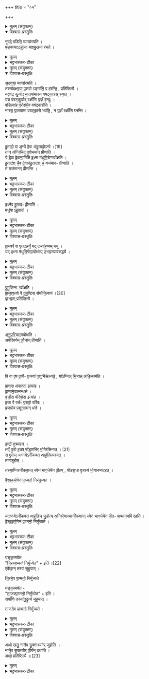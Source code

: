 +++
title = "०५"

+++

<details><summary>मूलम् (संयुक्तम्)</summary>

नृ॒षदे॒ वडिति॒ व्याघा॑रयति प॒ङ्क्त्याहु॑त्या यज्ञमु॒खमा र॑भते
</details>

<details open><summary>विश्वास-प्रस्तुतिः</summary>

नृ॒षदे॒ वडिति॒ व्याघा॑रयति ।  
प॒ङ्क्त्याऽऽहु॑त्या यज्ञमु॒खमा र॑भते ।  
</details>

<details><summary>मूलम्</summary>

नृ॒षदे॒ वडिति॒ व्याघा॑रयति ।  
प॒ङ्क्त्याऽऽहु॑त्या यज्ञमु॒खमा र॑भते ।  
</details>

<details><summary>भट्टभास्कर-टीका</summary>

1नृषदे वडित्यादि ॥ स्वयमातृण्णां चितिमेव व्याघारयति । उत्तरं व्याधारणम् । पङ्क्त्येति । पदपङ्क्त्या । यथोक्तं 'पञ्चभिः' पञ्चकैः पदपङ्क्तिः' इति । अक्षरपङ्क्तिरिति केचित्, एकस्य चतुष्कत्वात् । आहुत्येति । आहुत्यैव यज्ञमुखमुपक्रममारभते ॥
</details>

<details><summary>मूलम् (संयुक्तम्)</summary>

ऽक्ष्ण॒या व्याघा॑रयति॒ तस्मा॑दक्ष्ण॒या प॒शवोऽङ्गा॑नि॒ प्र ह॑रन्ति॒ प्रति॑ष्ठित्यै॒ यद्व॑षट्कु॒र्याद्या॒तया॑मास्य वषट्का॒रस्स्या॒द्यन्न व॑षट्कु॒र्याद्रक्षाँ॑सि य॒ज्ञँ ह॑न्यु॒र्वडित्या॑ह प॒रोक्ष॑मे॒व वष॑ट्करोति॒ नास्य॑ या॒तया॑मा वषट्का॒रो भव॑ति॒ न य॒ज्ञँ रक्षाँ॑सि घ्नन्ति
</details>

<details open><summary>विश्वास-प्रस्तुतिः</summary>

अ॒क्ष्ण॒या॒ व्याघा॑रयति ।  
तस्मा॑दक्ष्ण॒या प॒शवो ऽङ्गा॑नि॒ प्र ह॑रन्ति॒ , प्रति॑ष्ठित्यै ।  
यद्व॑षट् कु॒र्याद् या॒तया॑मास्य वषट्का॒रस् स्या॒त् ।  
यन्न व॑षट्कु॒र्याद् रक्षाँ॑सि य॒ज्ञँ ह॑न्युः ।  
वडित्या॑ह प॒रोक्ष॑मे॒व वष॑ट्करोति ।  
नास्य॒ या॒तया॑मा वषट्का॒रो भव॑ति॒ , न य॒ज्ञँ रक्षाँ॑सि घ्नन्ति ।  
</details>

<details><summary>मूलम्</summary>

अ॒क्ष्ण॒या॒ व्याघा॑रयति ।  
तस्मा॑दक्ष्ण॒या प॒शवो ऽङ्गा॑नि॒ प्र ह॑रन्ति॒ , प्रति॑ष्ठित्यै ।  
यद्व॑षट् कु॒र्याद् या॒तया॑मास्य वषट्का॒रस् स्या॒त् ।  
यन्न व॑षट्कु॒र्याद् रक्षाँ॑सि य॒ज्ञँ ह॑न्युः ।  
वडित्या॑ह प॒रोक्ष॑मे॒व वष॑ट्करोति ।  
नास्य॒ या॒तया॑मा वषट्का॒रो भव॑ति॒ , न य॒ज्ञँ रक्षाँ॑सि घ्नन्ति ।  
</details>

<details><summary>भट्टभास्कर-टीका</summary>

2अक्ष्णयेत्यादि ॥ व्याख्यातम् ॥
</details>

<details><summary>मूलम् (संयुक्तम्)</summary>

हु॒तादो॒ वा अ॒न्ये दे॒वाः [19]  
अ॒हु॒तादो॒ऽन्ये तान॑ग्नि॒चिदे॒वोभया॑न्प्रीणाति॒ ये दे॒वा दे॒वाना॒मिति॑ द॒ध्ना म॑धुमि॒श्रेणावो॑क्षति हु॒ताद॑श्चै॒व दे॒वान॑हु॒ताद॑श्च॒ यज॑मानᳶ प्रीणाति॒ ते यज॑मानम्प्रीणन्ति
</details>

<details open><summary>विश्वास-प्रस्तुतिः</summary>

हु॒तादो॒ वा अ॒न्ये दे॒वा अ॑हु॒तादो॒ऽन्ये ।[19]  
तान् अ॑ग्नि॒चिद् ए॒वोभया॑न् प्रीणाति ।  
ये दे॒वा दे॒वाना॒मिति॑ द॒ध्ना म॑धुमि॒श्रेणावो॑क्षति ।  
हु॒ताद॑श् चै॒व दे॒वान॑हु॒ताद॑श् च॒ यज॑मानᳶ प्रीणाति ।  
ते यज॑मानम् प्रीणन्ति ।  
</details>

<details><summary>मूलम्</summary>

हु॒तादो॒ वा अ॒न्ये दे॒वा अ॑हु॒तादो॒ऽन्ये ।[19]  
तान् अ॑ग्नि॒चिद् ए॒वोभया॑न् प्रीणाति ।  
ये दे॒वा दे॒वाना॒मिति॑ द॒ध्ना म॑धुमि॒श्रेणावो॑क्षति ।  
हु॒ताद॑श् चै॒व दे॒वान॑हु॒ताद॑श् च॒ यज॑मानᳶ प्रीणाति ।  
ते यज॑मानम् प्रीणन्ति ।  
</details>

<details><summary>भट्टभास्कर-टीका</summary>

3हुताद इत्यादि ॥ ग्रुमुष्टिनाऽवोक्षणविधिः । हुतमग्नौ प्रास्तमदन्तीति हुतादः पुरोडाशादिभुजः ।'अदोऽनन्ने' इति विट् । कृदुत्तरपदप्रकृतिस्वरत्वम् । अहुतमदन्तीत्यहुतादः बलिहरणादिभुजः । स एव प्रत्ययः स्वरश्च । तानुभयानपि अग्निचिदेवाग्निचित् प्रीणाति प्रीणयितुमर्हति । उभयेऽप्यनेन प्रीणयितव्याः । तस्मात् 'ये देवाः' इति द्वाभ्यां जातिभ्यां दध्ना मधुमिश्रेण अवोक्षति । तेन उभयानपि देवान् यजमानः प्रीणाति । ते च प्रीताः यजमानं प्रीणयन्ति ॥
</details>

<details><summary>मूलम् (संयुक्तम्)</summary>

द॒ध्नैव हु॒तादᳶ॑ प्री॒णाति॒ मधु॑षाऽहु॒तादो॑
</details>

<details open><summary>विश्वास-प्रस्तुतिः</summary>

द॒ध्नैव हु॒तादᳶ॑ प्री॒णाति॑ ।  
मधु॑षा ऽहु॒तादः॑ ।  
</details>

<details><summary>मूलम्</summary>

द॒ध्नैव हु॒तादᳶ॑ प्री॒णाति॑ ।  
मधु॑षा ऽहु॒तादः॑ ।  
</details>

<details><summary>भट्टभास्कर-टीका</summary>

4दध्नैवेत्यादि ॥ गतम् । अनङ उदात्तत्त्वाद्दद्ध्नो विभक्तिरुदात्तनिवृत्तिस्वरेणोदात्ता । मधुशब्दपर्यायः सकारान्तो मधुश्शब्दः ॥
</details>

<details><summary>मूलम् (संयुक्तम्)</summary>

ग्रा॒म्यव्ँवा ए॒तदन्नय्ँ॒यद्दध्या॑र॒ण्यम्मधु॒ यद्द॒ध्ना म॑धुमि॒श्रेणा॒वोक्ष॑त्यु॒भय॒स्याव॑रुद्ध्यै
</details>

<details open><summary>विश्वास-प्रस्तुतिः</summary>

ग्रा॒म्यव्ँ वा ए॒तदन्नय्ँ॒ यद् दध्या॑र॒ण्यम् मधु॑ ।  
यद् द॒ध्ना म॑धुमि॒श्रेणा॒वोक्ष॑त्य् उ॒भय॒स्याव॑रुद्ध्यै ।  
</details>

<details><summary>मूलम्</summary>

ग्रा॒म्यव्ँ वा ए॒तदन्नय्ँ॒ यद् दध्या॑र॒ण्यम् मधु॑ ।  
यद् द॒ध्ना म॑धुमि॒श्रेणा॒वोक्ष॑त्य् उ॒भय॒स्याव॑रुद्ध्यै ।  
</details>

<details><summary>भट्टभास्कर-टीका</summary>

5ग्राम्यं वा इत्यादि ॥ गतम् ॥
+++(सम्पादकटिप्पनी - विस्तृतं व्याख्यानमन्यत्र मृग्यम् ।)+++
</details>

<details><summary>मूलम् (संयुक्तम्)</summary>

ग्रुमु॒ष्टिनावो॑क्षति प्राजाप॒त्यः [20]  
वै ग्रु॑मु॒ष्टिस्स॑योनि॒त्वाय॒ द्वाभ्या॒म्प्रति॑ष्ठित्या
</details>

<details open><summary>विश्वास-प्रस्तुतिः</summary>

ग्रु॒मु॒ष्टिना ऽवो॑क्षति ।  
प्रा॒जा॒प॒त्यो वै ग्रु॑मु॒ष्टिस् स॑योनि॒त्वाय॑ ।[20]  
द्वाभ्या॒म् प्रति॑ष्ठित्यै ।  
</details>

<details><summary>मूलम्</summary>

ग्रु॒मु॒ष्टिना ऽवो॑क्षति ।  
प्रा॒जा॒प॒त्यो वै ग्रु॑मु॒ष्टिस् स॑योनि॒त्वाय॑ ।[20]  
द्वाभ्या॒म् प्रति॑ष्ठित्यै ।  
</details>

<details><summary>भट्टभास्कर-टीका</summary>

6ग्रुमुष्टिः दर्भमुष्टिग्रहणम् । प्रशंसाकर्मण औणादिकः इक्प्रत्ययः इत्त्वाभावश्च । प्राजापत्य इति । ग्रुमुष्टिः प्रजापतिदेवत्यः । अग्निः प्रजापतिमुखादुत्पन्नः । तस्मात्समानकरणत्वाय भवति । समानस्य सभावः । द्वाभ्यामवोक्षणं प्रतिष्ठाया एव भवति ॥
</details>

<details><summary>मूलम् (संयुक्तम्)</summary>

अनुपरि॒चार॒मवो॑क्ष॒त्यप॑रिवर्गमे॒वैना॑न्प्रीणाति॒
</details>

<details open><summary>विश्वास-प्रस्तुतिः</summary>

अ॒नु॒प॒रि॒चार॒मवो॑क्षति ।  
अप॑रिवर्गम् ए॒वैना॑न् प्रीणाति ।  
</details>

<details><summary>मूलम्</summary>

अ॒नु॒प॒रि॒चार॒मवो॑क्षति ।  
अप॑रिवर्गम् ए॒वैना॑न् प्रीणाति ।  
</details>

<details><summary>भट्टभास्कर-टीका</summary>

7अनुपरिचारमिति ॥ अनुक्रमेण परितो गत्वा पुरस्ताद्दक्षिणतः पश्चादुत्तरतः पश्चादवोक्षति । आभीक्ष्ण्ये णमुल् । अपरिवर्गमिति । किञ्चिदपरिवृज्य सर्वानेव तान्प्रीणयति । वृजेश्छान्दसो घमुञ् ॥
</details>

<details><summary>मूलम् (संयुक्तम्)</summary>

वि वा ए॒ष प्रा॒णैᳶ प्र॒जया॑ प॒शुभि॑र्ऋध्यते॒ यो॑ऽग्निञ्चि॒न्वन्न॑धि॒क्राम॑ति प्राण॒दा अ॑पान॒दा इत्या॑ह प्रा॒णाने॒वात्मन्ध॑त्ते वर्चो॒दा व॑रिवो॒दा इत्या॑ह प्र॒जा वै वर्चᳶ॑ प॒शवो॒ वरि॑वᳶ प्र॒जामे॒व प॒शूना॒त्मन्ध॑त्त॒
</details>

<details open><summary>विश्वास-प्रस्तुतिः</summary>

वि वा ए॒ष प्रा॒णैᳶ प्र॒जया॑ प॒शुभि॑र्ऋध्यते॒ ,
यो॑ऽग्निञ् चि॒न्वन्न् अ॑धि॒क्राम॑ति ।  

प्रा॒ण॒दा अ॑पान॒दा इत्या॑ह ।  
प्रा॒णाने॒वात्मन्ध॑त्ते ।  
व॒र्चो॒दा व॑रिवो॒दा इत्या॑ह ।  
प्र॒जा वै वर्चᳶ॑ प॒शवो॒ वरि॑वः ।  
प्र॒जामे॒व प॒शूना॒त्मन् ध॑त्ते ।   
</details>

<details><summary>मूलम्</summary>

वि वा ए॒ष प्रा॒णैᳶ प्र॒जया॑ प॒शुभि॑र्ऋध्यते॒ ,
यो॑ऽग्निञ् चि॒न्वन्न् अ॑धि॒क्राम॑ति ।  

प्रा॒ण॒दा अ॑पान॒दा इत्या॑ह ।  
प्रा॒णाने॒वात्मन्ध॑त्ते ।  
व॒र्चो॒दा व॑रिवो॒दा इत्या॑ह ।  
प्र॒जा वै वर्चᳶ॑ प॒शवो॒ वरि॑वः ।  
प्र॒जामे॒व प॒शूना॒त्मन् ध॑त्ते ।   
</details>

<details><summary>भट्टभास्कर-टीका</summary>

8वि वा एष इत्यादि ॥ अवरोहणस्य अर्थप्राप्तस्य मन्त्रविधिः । यद्वा - अधिरोहणस्य दोषवचनेन अवरोहणाय विशिष्टमन्त्रविधिः । 'प्राणदाः' इत्यादिरवरोहणमन्त्रः पङ्क्तिश्चतुष्पदा । प्राणानिति । प्राणापानस्य प्रदर्शनार्थत्वात् बहुवचनम् । वर्चो बलम् । वरिवः पूजा । तद्धेतुत्वात्ताच्छब्द्यम् ॥
</details>

<details><summary>मूलम् (संयुक्तम्)</summary>

इन्द्रो॑ वृ॒त्रम॑ह॒न्तव्ँवृ॒त्रः [21]  
ह॒तष्षो॑ड॒शभि॑र्भो॒गैर॑सिना॒त्स ए॒ताम॒ग्नयेऽनी॑कवत॒ आहु॑तिमपश्य॒त्ताम॑जुहो॒त्तस्या॒ग्निरनी॑कवा॒न्त्स्वेन॑ भाग॒धेये॑न प्री॒तष्षो॑डश॒धा वृ॒त्रस्य॑ भो॒गानप्य॑दहद्वैश्वकर्म॒णेन॑ पा॒प्मनो॒ निर॑मुच्यत॒
</details>

<details open><summary>विश्वास-प्रस्तुतिः</summary>

इन्द्रो॑ वृ॒त्रम॑हन् ।  
तव्ँ वृ॒त्रो  ह॒तष् षो॑ड॒शभि॑र् भो॒गैर॑सिनात् । [21]  
स ए॒ताम् अ॒ग्नयेऽनी॑कवत॒ आहु॑तिमपश्यत् ।  
ताम॑जुहोत् ।  

तस्या॒ग्निरनी॑कवा॒न्त् स्वेन॑ भाग॒धेये॑न प्री॒तष् ,
षो॑डश॒धा वृ॒त्रस्य॑ भो॒गानप्य॑दहत् ।  

वै॒श्व॒क॒र्म॒णेन॑ पा॒प्मनो॒ निर॑मुच्यत ।  
</details>

<details><summary>मूलम्</summary>

इन्द्रो॑ वृ॒त्रम॑हन् ।  
तव्ँ वृ॒त्रो  ह॒तष् षो॑ड॒शभि॑र् भो॒गैर॑सिनात् । [21]  
स ए॒ताम् अ॒ग्नयेऽनी॑कवत॒ आहु॑तिमपश्यत् ।  
ताम॑जुहोत् ।  

तस्या॒ग्निरनी॑कवा॒न्त् स्वेन॑ भाग॒धेये॑न प्री॒तष् ,
षो॑डश॒धा वृ॒त्रस्य॑ भो॒गानप्य॑दहत् ।  

वै॒श्व॒क॒र्म॒णेन॑ पा॒प्मनो॒ निर॑मुच्यत ।  
</details>

<details><summary>भट्टभास्कर-टीका</summary>

9इन्द्रो वृत्रमित्यादि ॥ भागैः शरीरगुणैः षोडशधा विभक्तैः इन्द्रमसिनात् अबध्नात् । षिञ् बन्धने । एतामिति । 'अग्निस्तिग्मेन' इति द्वाभ्यां या क्रियते । अनीकवान् सेनावान् । मुखवान्वा । षोडशधेति । षोडशधा विभक्तेन निजशरीरेण वृत्रस्य षोडशधा हि भोगानदहत् । वैश्वकर्मणेनेति । 'य इमा विश्वाः' इति क्रियमाणेन । पाप्मन इति । वृत्रवधनिमित्तात् ॥
</details>

<details><summary>मूलम् (संयुक्तम्)</summary>

यद॒ग्नयेऽनी॑कवत॒ आहु॑तिञ्जु॒होत्य॒ग्निरे॒वास्यानी॑कवा॒न्त्स्वेन॑ भाग॒धेये॑न प्री॒तᳶ पा॒प्मान॒मपि॑ दहति वैश्वकर्म॒णेन॑ पा॒प्मनो॒ निर्मु॑च्यते॒
</details>

<details open><summary>विश्वास-प्रस्तुतिः</summary>

यद॒ग्नयेऽनी॑कवत॒ आहु॑तिञ् जु॒होत्य्
अ॒ग्निरे॒वास्यानी॑कवा॒न्त् स्वेन॑ भाग॒धेये॑न प्री॒तᳶ पा॒प्मान॒मपि॑ दहति ।  
वै॒श्व॒क॒र्म॒णेन॑ पा॒प्मनो॒ निर्मु॑च्यते ।  
</details>

<details><summary>मूलम्</summary>

यद॒ग्नयेऽनी॑कवत॒ आहु॑तिञ् जु॒होत्य्
अ॒ग्निरे॒वास्यानी॑कवा॒न्त् स्वेन॑ भाग॒धेये॑न प्री॒तᳶ पा॒प्मान॒मपि॑ दहति ।  
वै॒श्व॒क॒र्म॒णेन॑ पा॒प्मनो॒ निर्मु॑च्यते ।  
</details>

<details><summary>भट्टभास्कर-टीका</summary>

10यदित्यादि ॥ गतम् । आहवनीये होमः ॥
+++( सम्पादकटिप्पनी - विस्तृतं व्याख्यानमन्यत्र मृग्यम् । )+++
</details>

<details><summary>मूलम् (संयुक्तम्)</summary>

यङ्का॒मये॑त चि॒रम्पा॒प्मनः॑ [22]  
निर्मु॑च्ये॒तेत्येकै॑क॒न्तस्य॑ जुहुयाच्चि॒रमे॒व पा॒प्मनो॒ निर्मु॑च्यते॒ यङ्का॒मये॑त ता॒जक्पा॒प्मनो॒ निर्मु॑च्ये॒तेति॒ सर्वा॑णि॒ तस्या॑नु॒द्रुत्य॑ जुहुयात्ता॒जगे॒व पा॒प्मनो॒ निर्मु॑च्य॒ते
</details>

<details open><summary>विश्वास-प्रस्तुतिः</summary>

यङ्का॒मये॑त  
"चि॒रम्पा॒प्मनः॑  निर्मु॑च्येत" + इति॑ ।[22]  
एकै॑क॒न् तस्य॑ जुहुयात् ।  

चि॒रमे॒व पा॒प्मनो॒ निर्मु॑च्यते ।  

यङ्का॒मये॑त -  
"ता॒जक्पा॒प्मनो॒ निर्मु॑च्येत" + इति॑ ।  
सर्वा॑णि॒ तस्या॑नु॒द्रुत्य॑ जुहुयात् ।  

ता॒जगे॒व पा॒प्मनो॒ निर्मु॑च्यते ।  
</details>

<details><summary>मूलम्</summary>

यङ्का॒मये॑त  
"चि॒रम्पा॒प्मनः॑  निर्मु॑च्येत" + इति॑ ।[22]  
एकै॑क॒न् तस्य॑ जुहुयात् ।  

चि॒रमे॒व पा॒प्मनो॒ निर्मु॑च्यते ।  

यङ्का॒मये॑त -  
"ता॒जक्पा॒प्मनो॒ निर्मु॑च्येत" + इति॑ ।  
सर्वा॑णि॒ तस्या॑नु॒द्रुत्य॑ जुहुयात् ।  

ता॒जगे॒व पा॒प्मनो॒ निर्मु॑च्यते ।  
</details>

<details><summary>भट्टभास्कर-टीका</summary>

11यमित्यादि ॥ चिरं दीर्घेण कालेन । एकैकमिति । प्रतिमन्त्रमाहुतीर्जुहुयात् । ताजक् तदानीमेव । सर्वाणीति । सर्वाणि मन्त्रवाक्यान्यनुद्रुत्य अन्ते वैकामाहुतिं जुहुयात् । अनुद्रवणं अनुक्रमेण उच्चारणम् ॥
</details>

<details><summary>मूलम् (संयुक्तम्)</summary>

ऽथो॒ खलु॒ नानै॒व सू॒क्ताभ्या॑ञ्जुहोति॒ नानै॒व सू॒क्तयो॑र्वी॒र्य॑न्दधा॒त्यथो॒ प्रति॑ष्ठित्यै ॥ [23]  
</details>

<details open><summary>विश्वास-प्रस्तुतिः</summary>

अथो॒ खलु॒ नानै॒व सू॒क्ताभ्या॑ञ् जुहोति ।  
नानै॒व सू॒क्तयो॑र् वी॒र्य॑न् दधाति ।   
अथो॒ प्रति॑ष्ठित्यै ॥ [23]  
</details>

<details><summary>मूलम्</summary>

अथो॒ खलु॒ नानै॒व सू॒क्ताभ्या॑ञ् जुहोति ।  
नानै॒व सू॒क्तयो॑र् वी॒र्य॑न् दधाति ।   
अथो॒ प्रति॑ष्ठित्यै ॥ [23]  
</details>

<details><summary>भट्टभास्कर-टीका</summary>

12अथो इत्यादि ॥ पक्षान्तरम् । नाना पृथक्पृथक् द्वेद्वे आहुती जुहोति द्वाभ्यां सूक्ताभ्याम् । 'य इमा विश्वाः' इत्यारभ्य 'विश्वकर्मा ह्यननिष्ट' इत्येकं सूक्तम् । 'चक्षुषः पिता' इत्यारभ्य 'विश्वकर्मन् हविषा वर्धनेन' इत्यपरम् । वीर्यमिति । सूक्तद्वयसम्बन्धि पृथग्भूतं वीर्यं द्विप्रकारं दधाति आत्मनि स्थापयति । अथो अपि च प्रतिष्ठित्यै द्वित्वलाभात् ॥

इति पञ्चमे चतुर्थे पञ्चमोनुवाकः ॥  
</details>
